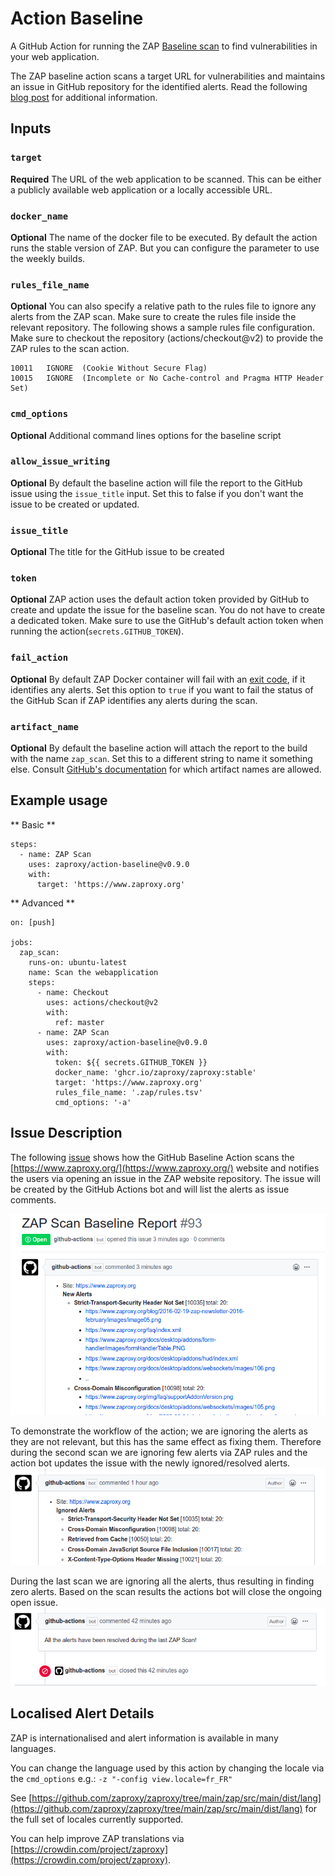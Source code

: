 # Action Baseline

A GitHub Action for running the ZAP [Baseline scan](https://www.zaproxy.org/docs/docker/baseline-scan/) to find vulnerabilities in your web application. 
 
The ZAP baseline action scans a target URL for vulnerabilities and maintains an issue in GitHub repository for the
identified alerts. Read the following [blog post](https://www.zaproxy.org/blog/2020-04-09-automate-security-testing-with-zap-and-github-actions) 
for additional information.

## Inputs

### `target`

**Required** The URL of the web application to be scanned. This can be either a publicly available web application or a locally
accessible URL.

### `docker_name`

**Optional** The name of the docker file to be executed. By default the action runs the stable version of ZAP. But you can 
configure the parameter to use the weekly builds.

### `rules_file_name`

**Optional** You can also specify a relative path to the rules file to ignore any alerts from the ZAP scan. Make sure to create
the rules file inside the relevant repository. The following shows a sample rules file configuration.
Make sure to checkout the repository (actions/checkout@v2) to provide the ZAP rules to the scan action.

```tsv
10011	IGNORE	(Cookie Without Secure Flag)
10015	IGNORE	(Incomplete or No Cache-control and Pragma HTTP Header Set)
``` 

### `cmd_options`

**Optional** Additional command lines options for the baseline script

### `allow_issue_writing`

**Optional** By default the baseline action will file the report to the GitHub issue using the `issue_title` input.
Set this to false if you don't want the issue to be created or updated.

### `issue_title`

**Optional** The title for the GitHub issue to be created

### `token`

**Optional** ZAP action uses the default action token provided by GitHub to create and update the issue for the baseline scan.
You do not have to create a dedicated token. Make sure to use the GitHub's default action token when running the action(`secrets.GITHUB_TOKEN`).

### `fail_action`

**Optional** By default ZAP Docker container will fail with an [exit code](https://github.com/zaproxy/zaproxy/blob/efb404d38280dc9ecf8f88c9b0c658385861bdcf/docker/zap-baseline.py#L31), 
if it identifies any alerts. Set this option to `true` if you want to fail the status of the GitHub Scan if ZAP identifies any alerts during the scan.  

### `artifact_name`

**Optional** By default the baseline action will attach the report to the build with the name `zap_scan`. Set this to a different string to name it something else. Consult [GitHub's documentation](https://github.com/actions/toolkit/blob/main/packages/artifact/docs/additional-information.md#non-supported-characters) for which artifact names are allowed.

## Example usage

** Basic **
```
steps:
  - name: ZAP Scan
    uses: zaproxy/action-baseline@v0.9.0
    with:
      target: 'https://www.zaproxy.org'
```

** Advanced **

```
on: [push]

jobs:
  zap_scan:
    runs-on: ubuntu-latest
    name: Scan the webapplication
    steps:
      - name: Checkout
        uses: actions/checkout@v2
        with:
          ref: master
      - name: ZAP Scan
        uses: zaproxy/action-baseline@v0.9.0
        with:
          token: ${{ secrets.GITHUB_TOKEN }}
          docker_name: 'ghcr.io/zaproxy/zaproxy:stable'
          target: 'https://www.zaproxy.org'
          rules_file_name: '.zap/rules.tsv'
          cmd_options: '-a'
```

## Issue Description

The following [issue](https://github.com/zaproxy/zaproxy-website/issues/93) shows how the GitHub Baseline Action scans the 
[https://www.zaproxy.org/](https://www.zaproxy.org/) website and notifies the users via opening an issue in the ZAP website repository. 
The issue will be created by the GitHub Actions bot and will list the alerts as issue comments.

[![issue open](./images/zap-issue-1.png)](https://github.com/zaproxy/zaproxy-website/issues/93#issue-597219582)

To demonstrate the workflow of the action; we are ignoring the alerts as they are not relevant, but this has the same effect as fixing them.
Therefore during the second scan we are ignoring few alerts via ZAP rules and the action bot updates the issue with the newly ignored/resolved alerts. 
[![comment with issues resolved](./images/zap-issue-2.png)](https://github.com/zaproxy/zaproxy-website/issues/93#issuecomment-611490632)


During the last scan we are ignoring all the alerts, thus resulting in finding zero alerts. Based on the scan results 
the actions bot will close the ongoing open issue.
[![issue closed](./images/zap-issue-3.png)](https://github.com/zaproxy/zaproxy-website/issues/93#issuecomment-611496321)

## Localised Alert Details

ZAP is internationalised and alert information is available in many languages.

You can change the language used by this action by changing the locale via the `cmd_options` e.g.: `-z "-config view.locale=fr_FR"`

See [https://github.com/zaproxy/zaproxy/tree/main/zap/src/main/dist/lang](https://github.com/zaproxy/zaproxy/tree/main/zap/src/main/dist/lang) for the full set of locales currently supported.

You can help improve ZAP translations via [https://crowdin.com/project/zaproxy](https://crowdin.com/project/zaproxy). 

